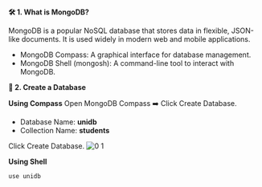 **🛠️ 1. What is MongoDB?**

MongoDB is a popular NoSQL database that stores data in flexible, JSON-like documents.
It is used widely in modern web and mobile applications.
* MongoDB Compass: A graphical interface for database management.
* MongoDB Shell (mongosh): A command-line tool to interact with MongoDB.

**📂 2. Create a Database**

**Using Compass**
Open MongoDB Compass ➡️ Click Create Database.

* Database Name: **unidb**
* Collection Name: **students**

Click Create Database.
![0 1](https://github.com/user-attachments/assets/0674fd87-8a9a-4ff6-80cc-e96c030bd8bd)

**Using Shell**

~~~
use unidb
~~~
